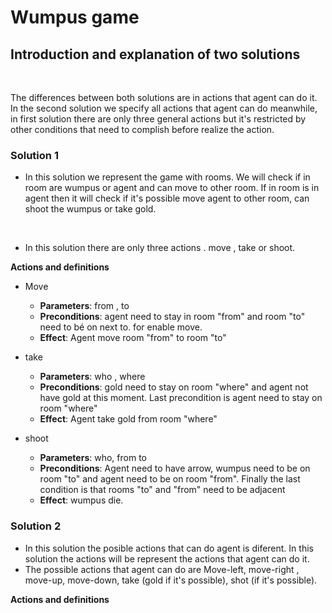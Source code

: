 # Wumpus game

## Introduction and explanation of two solutions
<br>

The differences between both solutions are in actions that agent can do it. In the second solution we specify all actions that agent can do meanwhile, in first solution there are only three general actions but it's restricted by other conditions that need to complish before realize the action. 


### **Solution 1**


* In this solution we represent the game with rooms. We will check if in room are wumpus or agent and can move to other room.  If in room is in agent then it will check if it's possible move agent to other room, can shoot the wumpus or take gold.
<br>

* In this solution there are only three actions . move , take or shoot. 

**Actions and definitions**


* Move
  * **Parameters**: from , to
  * **Preconditions**: agent need to stay in room "from" and room "to" need to bé on next to. for enable move. 
  * **Effect**: Agent move room "from" to room "to"

* take
  * **Parameters**: who , where
  * **Preconditions**: gold need to stay on room "where" and agent not have gold at this moment. Last precondition is agent need to stay on room "where" 
  * **Effect**: Agent take gold from room "where"


* shoot
  * **Parameters**: who, from to
  * **Preconditions**: Agent need to have arrow, wumpus need to be on room "to" and agent need to be on room "from". Finally the last condition is that rooms "to" and "from" need to be adjacent
  * **Effect**: wumpus die.




### **Solution 2**

* In this solution the posible actions that can do agent is diferent. In this solution the actions will be represent the actions that agent can do it. 
* The possible actions that agent can do are Move-left, move-right , move-up, move-down, take (gold if it's possible), shot (if it's possible).  

**Actions and definitions**

<br>



 